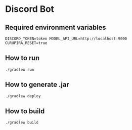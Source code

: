 # Discord Bot

## Required environment variables
```shell
DISCORD_TOKEN=token MODEL_API_URL=http://localhost:9000 CURUPIRA_RESET=true
```

## How to run
```shell
./gradlew run
```

## How to generate .jar
```shell
./gradlew deploy
```

## How to build
```shell
./gradlew build
```

